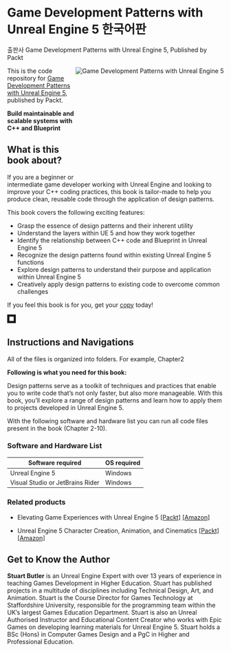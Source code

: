 # Game Development Patterns with Unreal Engine 5  한국어판
출판사
Game Development Patterns with Unreal Engine 5, Published by Packt

<a href="https://www.packtpub.com/product/game-development-patterns-with-unreal-engine-5/9781803243252"><img src="https://static.packt-cdn.com/products/9781803243252/cover/smaller" alt="Game Development Patterns with Unreal Engine 5" height="256px" align="right"></a>

This is the code repository for [Game Development Patterns with Unreal Engine 5](https://www.packtpub.com/product/game-development-patterns-with-unreal-engine-5/9781803243252), published by Packt.

**Build maintainable and scalable systems with C++ and Blueprint**

## What is this book about?

If you are a beginner or intermediate game developer working with Unreal Engine and looking to improve your C++ coding practices, this book is tailor-made to help you produce clean, reusable code through the application of design patterns.

This book covers the following exciting features:

* Grasp the essence of design patterns and their inherent utility
* Understand the layers within UE 5 and how they work together
* Identify the relationship between C++ code and Blueprint in Unreal Engine 5
* Recognize the design patterns found within existing Unreal Engine 5 functions
* Explore design patterns to understand their purpose and application within Unreal Engine 5
* Creatively apply design patterns to existing code to overcome common challenges
  
If you feel this book is for you, get your [copy](https://www.amazon.com/Game-Development-Patterns-Unreal-Engine/dp/1803243252/ref=tmm_pap_swatch_0?_encoding=UTF8&qid=&sr=) today!

<a href="https://www.packtpub.com/?utm_source=github&utm_medium=banner&utm_campaign=GitHubBanner"><img src="https://raw.githubusercontent.com/PacktPublishing/GitHub/master/GitHub.png" 
alt="https://www.packtpub.com/" border="5" /></a>

## Instructions and Navigations
All of the files is organized into folders. For example, Chapter2


**Following is what you need for this book:**

Design patterns serve as a toolkit of techniques and practices that enable you to write code that’s not only faster, but also more manageable. With this book, you’ll explore a range of design patterns and learn how to apply them to projects developed in Unreal Engine 5.

With the following software and hardware list you can run all code files present in the book (Chapter 2-10).

### Software and Hardware List
| Software required                    | OS required                         |
| ------------------------------------ | ----------------------------------- |
| Unreal Engine 5                      | Windows                             |
| Visual Studio or JetBrains Rider                      | Windows                             |

### Related products <Other books you may enjoy>
* Elevating Game Experiences with Unreal Engine 5  [[Packt]](https://www.packtpub.com/product/elevating-game-experiences-with-unreal-engine-5-second-edition/9781803239866) [[Amazon]](https://www.amazon.com/Elevating-Game-Experiences-Unreal-Engine/dp/1803239867/ref=tmm_pap_swatch_0?_encoding=UTF8&qid=&sr=)

* Unreal Engine 5 Character Creation, Animation, and Cinematics [[Packt]](https://www.packtpub.com/product/unreal-engine-5-character-creation-animation-and-cinematics/9781801812443) [[Amazon]](https://www.amazon.com/Unreal-Character-Creation-Animation-Cinematics/dp/1801812446)

## Get to Know the Author
**Stuart Butler** is an Unreal Engine Expert with over 13 years of experience in teaching Games Development in Higher Education. Stuart has published projects in a multitude of disciplines including Technical Design, Art, and Animation. Stuart is the Course Director for Games Technology at Staffordshire University, responsible for the programming team within the UK&rsquo;s largest Games Education Department. Stuart is also an Unreal Authorised Instructor and Educational Content Creator who works with Epic Games on developing learning materials for Unreal Engine 5. Stuart holds a BSc (Hons) in Computer Games Design and a PgC in Higher and Professional Education.
